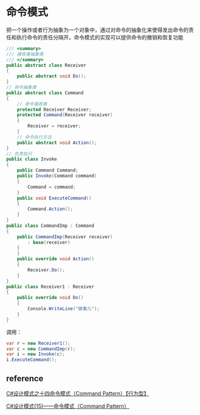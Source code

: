 # 命令模式

把一个操作或者行为抽象为一个对象中，通过对命令的抽象化来使得发出命令的责任和执行命令的责任分隔开。命令模式的实现可以提供命令的撤销和恢复功能

```csharp
/// <summary>
/// 接收者抽象类
/// </summary>
public abstract class Receiver
{
    public abstract void Do();
}
// 命令抽象类
public abstract class Command
{
    // 命令接收者
    protected Receiver Receiver;
    protected Command(Receiver receiver)
    {
        Receiver = receiver;
    }
    // 命令执行方法
    public abstract void Action();
}
// 负责执行
public class Invoke
{
    public Command Command;
    public Invoke(Command command)
    {
        Command = command;
    }
    public void ExecuteCommand()
    {
        Command.Action();
    }
}
public class CommandImp : Command
{
    public CommandImp(Receiver receiver)
        : base(receiver)
    {
    }
    public override void Action()
    {
        Receiver.Do();
    }
}
public class Receiver1 : Receiver
{
    public override void Do()
    {
        Console.WriteLine("做事儿");
    }
}
```

调用：

```csharp
var r = new Receiver1();
var c = new CommandImp(r);
var i = new Invoke(c);
i.ExecuteCommand();
```

## reference

[C#设计模式之十四命令模式（Command Pattern）【行为型】](http://www.cnblogs.com/PatrickLiu/p/7873322.html)

[C#设计模式(15)——命令模式（Command Pattern）](http://www.cnblogs.com/zhili/p/CommandPattern.html)

